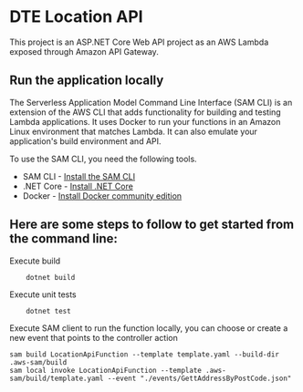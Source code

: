 # DTE Location API
This project is an ASP.NET Core Web API project as an AWS Lambda exposed through Amazon API Gateway. 

## Run the application locally

The Serverless Application Model Command Line Interface (SAM CLI) is an extension of the AWS CLI that adds functionality for building and testing Lambda applications. It uses Docker to run your functions in an Amazon Linux environment that matches Lambda. It can also emulate your application's build environment and API.

To use the SAM CLI, you need the following tools.

* SAM CLI - [Install the SAM CLI](https://docs.aws.amazon.com/serverless-application-model/latest/developerguide/serverless-sam-cli-install.html)
* .NET Core - [Install .NET Core](https://www.microsoft.com/net/download)
* Docker - [Install Docker community edition](https://hub.docker.com/search/?type=edition&offering=community)

## Here are some steps to follow to get started from the command line:

Execute build
```
    dotnet build
```

Execute unit tests
```
    dotnet test
```

Execute SAM client to run the function locally, you can choose or create a new event that points to the controller action
```
sam build LocationApiFunction --template template.yaml --build-dir .aws-sam/build
sam local invoke LocationApiFunction --template .aws-sam/build/template.yaml --event "./events/GettAddressByPostCode.json"
```